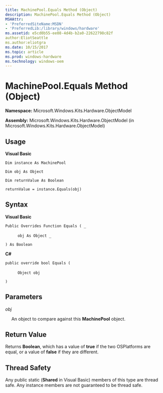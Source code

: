 ```yaml
---
title: MachinePool.Equals Method (Object)
description: MachinePool.Equals Method (Object)
MSHAttr:
- 'PreferredSiteName:MSDN'
- 'PreferredLib:/library/windows/hardware'
ms.assetid: e5cd0b55-ee08-4d4b-b2a0-22622798c82f
author:EliotSeattle
ms.author:eliotgra
ms.date: 10/15/2017
ms.topic: article
ms.prod: windows-hardware
ms.technology: windows-oem
---
```


# MachinePool.Equals Method (Object)


**Namespace:** Microsoft.Windows.Kits.Hardware.ObjectModel

**Assembly:** Microsoft.Windows.Kits.Hardware.ObjectModel (in Microsoft.Windows.Kits.Hardware.ObjectModel)

## <span id="Usage"></span><span id="usage"></span><span id="USAGE"></span>Usage


**Visual Basic**

`Dim instance As MachinePool`

`Dim obj As Object`

`Dim returnValue As Boolean`

`returnValue = instance.Equals(obj)`

## <span id="Syntax"></span><span id="syntax"></span><span id="SYNTAX"></span>Syntax


**Visual Basic**

`Public Overrides Function Equals ( _`

          `obj As Object _`

`) As Boolean`

**C#**

`public override bool Equals (`

          `Object obj`

`)`

## <span id="Parameters"></span><span id="parameters"></span><span id="PARAMETERS"></span>Parameters


*obj*

     An object to compare against this **MachinePool** object.

## <span id="Return_Value"></span><span id="return_value"></span><span id="RETURN_VALUE"></span>Return Value


Returns **Boolean**, which has a value of **true** if the two OSPlatforms are equal, or a value of **false** if they are different.

## <span id="Thread_Safety"></span><span id="thread_safety"></span><span id="THREAD_SAFETY"></span>Thread Safety


Any public static (**Shared** in Visual Basic) members of this type are thread safe. Any instance members are not guaranteed to be thread safe.

 

 






